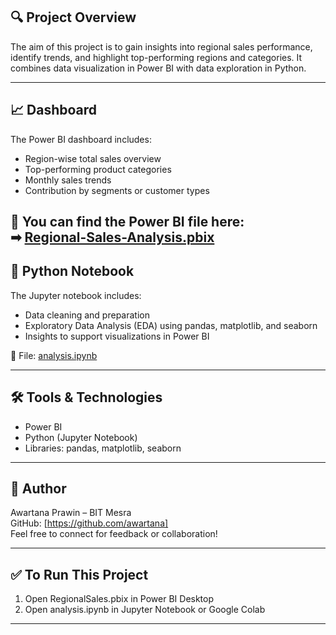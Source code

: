 ## 🔍 Project Overview

The aim of this project is to gain insights into regional sales performance, identify trends, and highlight top-performing regions and categories. It combines data visualization in Power BI with data exploration in Python.

---

## 📈 Dashboard

The Power BI dashboard includes:
- Region-wise total sales overview
- Top-performing product categories
- Monthly sales trends
- Contribution by segments or customer types

📁 You can find the Power BI file here:  
➡  [Regional-Sales-Analysis.pbix](./Regional-Sales-Analysis/Regional-Sales-Analysis.pbix)
---

## 🐍 Python Notebook

The Jupyter notebook includes:
- Data cleaning and preparation
- Exploratory Data Analysis (EDA) using pandas, matplotlib, and seaborn
- Insights to support visualizations in Power BI

📄 File: [analysis.ipynb](./analysis.ipynb)

---

## 🛠 Tools & Technologies

- Power BI  
- Python (Jupyter Notebook)  
- Libraries: pandas, matplotlib, seaborn

---

## 📌 Author

Awartana Prawin – BIT Mesra  
GitHub: [https://github.com/awartana]  
Feel free to connect for feedback or collaboration!

---

## ✅ To Run This Project

1. Open RegionalSales.pbix in Power BI Desktop
2. Open analysis.ipynb in Jupyter Notebook or Google Colab

---
